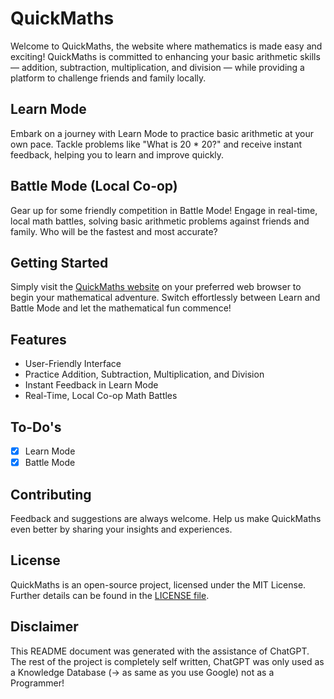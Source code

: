 # QuickMaths

Welcome to QuickMaths, the website where mathematics is made easy and exciting! QuickMaths is committed to enhancing your basic arithmetic skills — addition, subtraction, multiplication, and division — while providing a platform to challenge friends and family locally.

## Learn Mode

Embark on a journey with Learn Mode to practice basic arithmetic at your own pace. Tackle problems like "What is 20 \* 20?" and receive instant feedback, helping you to learn and improve quickly.

## Battle Mode (Local Co-op)

Gear up for some friendly competition in Battle Mode! Engage in real-time, local math battles, solving basic arithmetic problems against friends and family. Who will be the fastest and most accurate?

## Getting Started

Simply visit the [QuickMaths website](https://quickmaths-3173b.firebaseapp.com/) on your preferred web browser to begin your mathematical adventure. Switch effortlessly between Learn and Battle Mode and let the mathematical fun commence!

## Features

- User-Friendly Interface
- Practice Addition, Subtraction, Multiplication, and Division
- Instant Feedback in Learn Mode
- Real-Time, Local Co-op Math Battles

## To-Do's

- [x] Learn Mode
- [x] Battle Mode

## Contributing

Feedback and suggestions are always welcome. Help us make QuickMaths even better by sharing your insights and experiences.

## License

QuickMaths is an open-source project, licensed under the MIT License. Further details can be found in the [LICENSE file](https://github.com/nwrenger/quickmaths/blob/main/LICENSE).

## Disclaimer

This README document was generated with the assistance of ChatGPT. The rest of the project is completely self written, ChatGPT was only used as a Knowledge Database (-> as same as you use Google) not as a Programmer!
